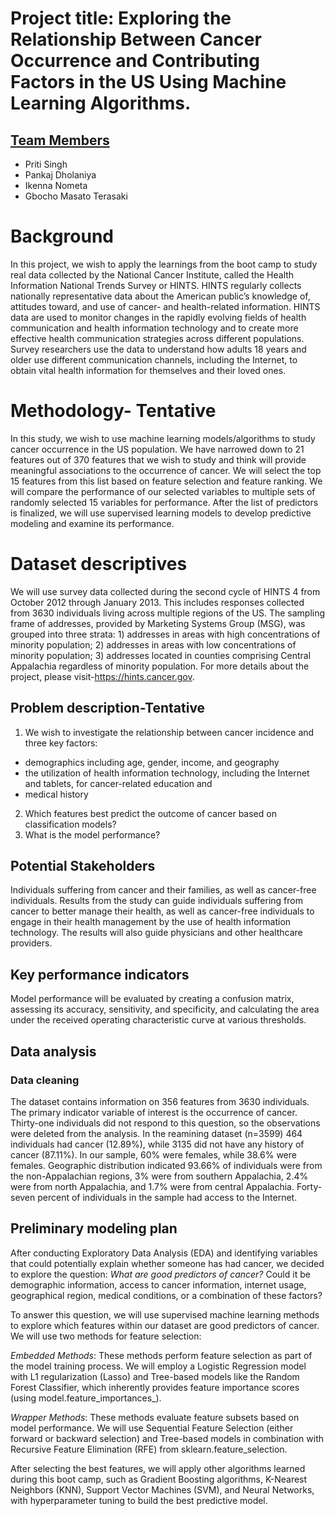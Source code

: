 # Project title: Exploring the Relationship Between Cancer Occurrence and Contributing Factors in the US Using Machine Learning Algorithms.  
## <u> Team Members </u>
- Priti Singh
- Pankaj Dholaniya
- Ikenna Nometa
- Gbocho Masato Terasaki

# Background
In this project, we wish to apply the learnings from the boot camp to study real data collected by the National Cancer Institute, called the Health Information National Trends Survey or HINTS.
HINTS regularly collects nationally representative data about the American public’s knowledge of, attitudes toward, and use of cancer- and health-related information. HINTS data are used to monitor changes in the rapidly evolving fields of health communication and health information technology and to create more effective health communication strategies across different populations. Survey researchers use the data to understand how adults 18 years and older use different communication channels, including the Internet, to obtain vital health information for themselves and their loved ones. 

# Methodology- Tentative

In this study, we wish to use machine learning models/algorithms to study cancer occurrence in the US population. We have narrowed down to 21 features out of 370 features that we wish to study and think will provide meaningful associations to the occurrence of cancer.
We will select the top 15 features from this list based on feature selection and feature ranking. We will compare the performance of our selected variables to multiple sets of randomly selected 15 variables for performance. After the list of predictors is finalized, we will use supervised learning models to develop predictive modeling and examine its performance.

# Dataset descriptives
We will use survey data collected during the second cycle of HINTS 4 from October 2012 through January 2013. This includes responses collected from 3630 individuals living across multiple regions of the US. The sampling frame of addresses, provided by Marketing Systems Group (MSG), was grouped into three strata: 1) addresses in areas with high concentrations of minority population; 2) addresses in areas with low concentrations of minority population; 3) addresses located in counties comprising Central Appalachia regardless of minority population. For more details about the project, please visit-https://hints.cancer.gov.

## Problem description-Tentative 
1. We wish to investigate the relationship between cancer incidence and three key factors:
  - demographics including age, gender, income, and geography
  - the utilization of health information technology, including the Internet and tablets, for cancer-related education and
  - medical history
2. Which features best predict the outcome of cancer based on classification models?
3. What is the model performance?

## Potential Stakeholders
Individuals suffering from cancer and their families, as well as cancer-free individuals. Results from the study can guide individuals suffering from cancer to better manage their health, as well as cancer-free individuals to engage in their health management by the use of health information technology. The results will also guide physicians and other healthcare providers.

## Key performance indicators 
Model performance will be evaluated by creating a confusion matrix, assessing its accuracy, sensitivity, and specificity, and calculating the area under the received operating characteristic curve at various thresholds.

## Data analysis 
### Data cleaning
The dataset contains information on 356 features from 3630 individuals. The primary indicator variable of interest is the occurrence of cancer. Thirty-one individuals did not respond to this question, so the observations were deleted from the analysis. In the reamining dataset (n=3599) 464 individuals had cancer (12.89%), while 3135 did not have any history of cancer (87.11%). In our sample, 60% were females, while 38.6% were females. Geographic distribution indicated 93.66% of individuals were from the non-Appalachian regions, 3% were from southern Appalachia, 2.4% were from north Appalachia, and 1.7% were from central Appalachia. Forty-seven percent of individuals in the sample had access to the Internet.


## Preliminary modeling plan
After conducting Exploratory Data Analysis (EDA) and identifying variables that could potentially explain whether someone has had cancer, we decided to explore the question: *What are good predictors of cancer?* Could it be demographic information, access to cancer information, internet usage, geographical region, medical conditions, or a combination of these factors?

To answer this question, we will use supervised machine learning methods 
to explore which features within our dataset are good predictors of cancer. We will use two methods for feature selection:

*Embedded Methods*: These methods perform feature selection as part of the model training process. We will employ a Logistic Regression model with L1 regularization (Lasso) and Tree-based models like the Random Forest Classifier, which inherently provides feature importance scores (using model.feature_importances_).

*Wrapper Methods*: These methods evaluate feature subsets based on model performance. We will use Sequential Feature Selection (either forward or backward selection) and Tree-based models in combination with Recursive Feature Elimination (RFE) from sklearn.feature_selection.

After selecting the best features, we will apply other algorithms learned during this boot camp, such as Gradient Boosting algorithms, K-Nearest Neighbors (KNN), Support Vector Machines (SVM), and Neural Networks, with hyperparameter tuning to build the best predictive model.

